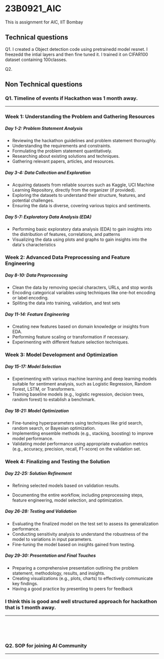 # 23B0921_AIC
This is assignment for AIC, IIT Bombay
## Technical questions
Q1. I created a Object detection code using pretrainedd model resnet. I freezedd the intial layers and then fine tuned it. I trained it on CIFAR100 dataset containing 100classes.

Q2.


## Non Technical questions
### Q1. Timeline of events if Hackathon was 1 month away.
_________________
### Week 1: Understanding the Problem and Gathering Resources
  ##### Day 1-2: Problem Statement Analysis
   * Reviewing the hackathon guidelines and problem statement thoroughly.
   * Understanding the requirements and constraints.
   * Formulating the problem statement quantitatively.
   * Researching about existing solutions and techniques.
   * Gathering relevant papers, articles, and resources.
 ##### Day 3-4: Data Collection and Exploration
   * Acquiring datasets from reliable sources such as Kaggle, UCI Machine Learning Repository, 
     directly from the organizer (if provided).
   * Exploring the datasets to understand their structure, features, and potential challenges.
   * Ensuring the data is diverse, covering various topics and sentiments.
 ##### Day 5-7: Exploratory Data Analysis (EDA)
   * Performing basic exploratory data analysis (EDA) to gain insights into the distribution of 
     features, correlations, and patterns
   * Visualizing the data using plots and graphs to gain insights into the data's 
     characteristics
### Week 2: Advanced Data Preprocessing and Feature Engineering
   ##### Day 8-10: Data Preprocessing
   * Clean the data by removing special characters, URLs, and stop words
   * Encoding categorical variables using techniques like one-hot encoding or label encoding.
   * Spliting the data into training, validation, and test sets
   ##### Day 11-14: Feature Engineering
   * Creating new features based on domain knowledge or insights from EDA.
   * Performing feature scaling or transformation if necessary.
   * Experimenting with different feature selection techniques.
### Week 3: Model Development and Optimization
  ##### Day 15-17: Model Selection
   * Experimenting with various machine learning and deep learning models suitable for sentiment analysis, such as Logistic Regression, Random Forest, LSTM, or Transformers.
   * Training baseline models (e.g., logistic regression, decision trees, random forest) to establish a benchmark.
##### Day 18-21: Model Optimization
  * Fine-tuneing hyperparameters using techniques like grid search, random search, or Bayesian optimization.
  * Implementing ensemble methods (e.g., stacking, boosting) to improve model performance.
  * Validating model performance using appropriate evaluation metrics (e.g., accuracy, precision, recall, F1-score) on the validation set.
### Week 4: Finalizing and Testing the Solution
 ##### Day 22-25: Solution Refinement
  * Refining selected models based on validation results.
 
 * Documenting the entire workflow, including preprocessing steps, feature engineering, model selection, and optimization.
##### Day 26-28: Testing and Validation
 * Evaluating the finalized model on the test set to assess its generalization performance.
 * Conducting sensitivity analysis to understand the robustness of the model to variations in input parameters.
 * Fine-tuning the model based on insights gained from testing.
##### Day 29-30: Presentation and Final Touches
 * Preparing a comprehensive presentation outlining the problem statement, methodology, results, and insights.
 * Creating visualizations (e.g., plots, charts) to effectively communicate key findings.
 * Having a good practice by presenting to peers for feedback
### I think this is good and well structured approach for hackathon that is 1 month away.
__________________

<br>
<br>
<br>

### Q2. SOP for joining AI Community
______________________________
